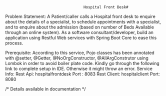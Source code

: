                                        Hospital Front Desk#
Problem Statement:
A Patient/caller calls a Hospital front desk to enquire about the details of a specialist, to schedule appointments with a specialist, and to enquire about the admission (based on number of Beds Available through an online system). As a software consultant/developer, build an application using Restful Web services with Spring Boot Core to ease this process.  

Prerequisite:
According to this service, Pojo classes has been annotated with @setter, @Getter, @NoOrgConstructor, @AllArgConstrutor using Lombok in order to avoid boiler plate code. Kindly go through the following link to complete setup in IDE. Otherwise it might throw an error.
Service Info:
Rest Api: hospitalfrontdesk
Port : 8083
Rest Client: hospitalclient
Port: 8080

/* Details available in documentation */
